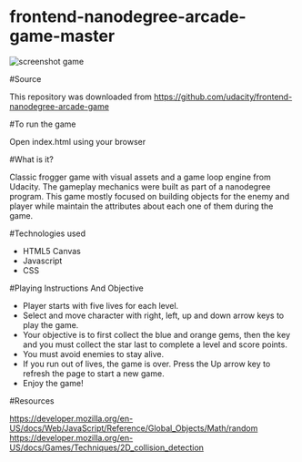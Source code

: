 # frontend-nanodegree-arcade-game-master


![screenshot game](https://github.com/sandrine10/frontend-nanodegree-arcade-game-master/blob/master/images/game%20screeshot.png?raw=true)                                               

#Source

This repository was downloaded from https://github.com/udacity/frontend-nanodegree-arcade-game

#To run the game

Open index.html using your browser


#What is it?

Classic frogger game with visual assets and a game loop engine from Udacity. The gameplay mechanics were built as part of a nanodegree program. This game mostly focused on building objects for the enemy and player while maintain the attributes about each one of them during the game.

#Technologies used

- HTML5 Canvas
- Javascript
- CSS

#Playing Instructions And Objective

- Player starts with five lives for each level.
- Select and move character with right, left, up and down arrow keys to play the game.
- Your objective is to first collect the blue and orange gems, then the key and you must collect the star last to complete a level and score points.
- You must avoid enemies to stay alive.
- If you run out of lives, the game is over. Press the Up arrow key to refresh the page to start a new game.
- Enjoy the game!

#Resources

https://developer.mozilla.org/en-US/docs/Web/JavaScript/Reference/Global_Objects/Math/random
https://developer.mozilla.org/en-US/docs/Games/Techniques/2D_collision_detection
